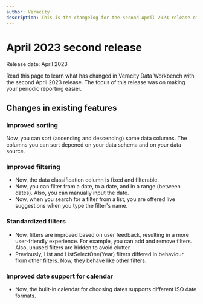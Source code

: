 ```yaml
---
author: Veracity
description: This is the changelog for the second April 2023 release of Data Workbench.
---
```


# April 2023 second release

Release date: April 2023

Read this page to learn what has changed in Veracity Data Workbench with the second April 2023 release. The focus of this release was on making your periodic reporting easier.

## Changes in existing features

### Improved sorting
Now, you can sort (ascending and descending) some data columns. The columns you can sort depened on your data schema and on your data source.

### Improved filtering
* Now, the data classification column is fixed and filterable.
* Now, you can filter from a date, to a date, and in a range (between dates). Also, you can manually input the date.
* Now, when you search for a filter from a list, you are offered live suggestions when you type the filter's name.

### Standardized filters
* Now, filters are improved based on user feedback, resulting in a more user-friendly experience. For example, you can add and remove filters. Also, unused filters are hidden to avoid clutter.
* Previously, List and ListSelectOne(Year) filters differed in behaviour from other filters. Now, they behave like other filters.

### Improved date support for calendar
* Now, the built-in calendar for choosing dates supports different ISO date formats.